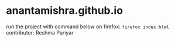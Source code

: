 # anantamishra.github.io

run the project with command below on firefox:
```firefox index.html```
contributer: Reshma Pariyar